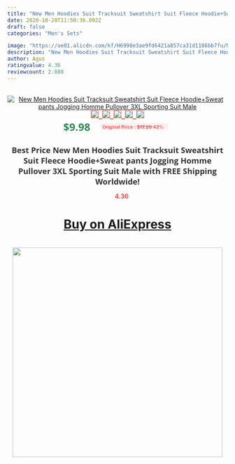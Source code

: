 ```yaml
---
title: "New Men Hoodies Suit Tracksuit Sweatshirt Suit Fleece Hoodie+Sweat pants Jogging Homme Pullover 3XL Sporting Suit Male"
date: 2020-10-28T11:50:36.892Z
draft: false
categories: "Men's Sets"

image: "https://ae01.alicdn.com/kf/H6998e3ae9fd6421a857ca31d1186bb7fu/New-Men-Hoodies-Suit-Tracksuit-Sweatshirt-Suit-Fleece-Hoodie-Sweat-pants-Jogging-Homme-Pullover-3XL-Sporting.png_220x220.png"
description: "New Men Hoodies Suit Tracksuit Sweatshirt Suit Fleece Hoodie+Sweat pants Jogging Homme Pullover 3XL Sporting Suit Male"
author: Agus
ratingvalue: 4.36
reviewcount: 2.888
---
```

<br>
<div style="text-align: center;">
<a href="https://s.click.aliexpress.com/e/_ALwjPJ" target="_blank" rel="nofollow noopener noreferrer"><img alt="New Men Hoodies Suit Tracksuit Sweatshirt Suit Fleece Hoodie+Sweat pants Jogging Homme Pullover 3XL Sporting Suit Male" class="magnifier-image" src="https://ae01.alicdn.com/kf/H6998e3ae9fd6421a857ca31d1186bb7fu/New-Men-Hoodies-Suit-Tracksuit-Sweatshirt-Suit-Fleece-Hoodie-Sweat-pants-Jogging-Homme-Pullover-3XL-Sporting.png_220x220.png_640x640.jpg">
<br>
<img style="border:1px solid salmon" src="https://ae01.alicdn.com/kf/H6998e3ae9fd6421a857ca31d1186bb7fu/New-Men-Hoodies-Suit-Tracksuit-Sweatshirt-Suit-Fleece-Hoodie-Sweat-pants-Jogging-Homme-Pullover-3XL-Sporting.png_120x120.jpg">&nbsp;&nbsp;<img style="border:1px solid salmon" src="https://ae01.alicdn.com/kf/H4d6fd8f321b44a24b10d00198bc91513c/New-Men-Hoodies-Suit-Tracksuit-Sweatshirt-Suit-Fleece-Hoodie-Sweat-pants-Jogging-Homme-Pullover-3XL-Sporting.png_120x120.jpg">&nbsp;&nbsp;<img style="border:1px solid salmon" src="https://ae01.alicdn.com/kf/H020dcb82518941219148aede1341cd57B/New-Men-Hoodies-Suit-Tracksuit-Sweatshirt-Suit-Fleece-Hoodie-Sweat-pants-Jogging-Homme-Pullover-3XL-Sporting.png_120x120.jpg">&nbsp;&nbsp;<img style="border:1px solid salmon" src="https://ae01.alicdn.com/kf/H91b86e1a183a423b804e5199b766aa11L/New-Men-Hoodies-Suit-Tracksuit-Sweatshirt-Suit-Fleece-Hoodie-Sweat-pants-Jogging-Homme-Pullover-3XL-Sporting.png_120x120.jpg">&nbsp;&nbsp;<img style="border:1px solid salmon" src="https://ae01.alicdn.com/kf/Hb0d0907b408c44b6b1511bfc33bead08A/New-Men-Hoodies-Suit-Tracksuit-Sweatshirt-Suit-Fleece-Hoodie-Sweat-pants-Jogging-Homme-Pullover-3XL-Sporting.png_120x120.jpg"></a></div><br0>
<div style="text-align: center;"><span style="background-color: white; border: 0px; box-sizing: border-box; color: seagreen; display: inline-block; font-family: &quot;open sans&quot; , &quot;arial&quot; , &quot;helvetica&quot; , sans-serif , &quot;heiti&quot;; font-size: 24px; font-stretch: inherit; font-weight: 700; line-height: inherit; margin: 0px 10px 0px 0px; padding: 0px; vertical-align: middle;">$9.98 </span>
<span style="background: rgb(255 , 241 , 241); border-radius: 3px; border: 0px; box-sizing: border-box; color: #ff4747; display: inline-block; font-family: inherit; font-size: 12px; font-stretch: inherit; font-style: inherit; font-variant: inherit; font-weight: 600; line-height: inherit; margin: 0px; padding: 2px 5px; transform: scale(0.9); vertical-align: middle;">Original Price : <b style="text-decoration: line-through;">$17.20 </b> 42%&nbsp;&nbsp;</span></div>
<h1 style="color: #333333; display: inline-block; font-family: &quot;open sans&quot; , &quot;arial&quot; , &quot;helvetica&quot; , sans-serif , &quot;heiti&quot;; font-size: 18px; font-stretch: inherit; font-weight: 700; text-align: center;">Best Price New Men Hoodies Suit Tracksuit Sweatshirt Suit Fleece Hoodie+Sweat pants Jogging Homme Pullover 3XL Sporting Suit Male with FREE Shipping Worldwide!</h1>
<div style="color: #ff4747; text-align: center;">
<img src="https://4.bp.blogspot.com/-M0ZcTcb-5uY/XleCXlxnR4I/AAAAAAAAAEc/OrjgMkXV1oMQFaCRZj5HQwOCBcu3w1FegCPcBGAYYCw/s1600/star.png" style="height: 15px;">&nbsp;<b>4.36</b></div>
<div class="button_cont" align="center"><a class="buynow_a" href="https://s.click.aliexpress.com/e/_ALwjPJ" target="_blank" rel="nofollow noopener noreferrer"><H1>Buy on AliExpress</H1></a></div><br>
<div class="separator" style="clear: both; text-align: center;">
<img src="https://lh3.googleusercontent.com/-pTy5HemUv9M/XlePHvY0dAI/AAAAAAAAAE4/0nX5iRUoIWY8eMW9Dpxeirr157OZliDIgCLcBGAsYHQ/s1600/badge.gif" width="480">
</div>
